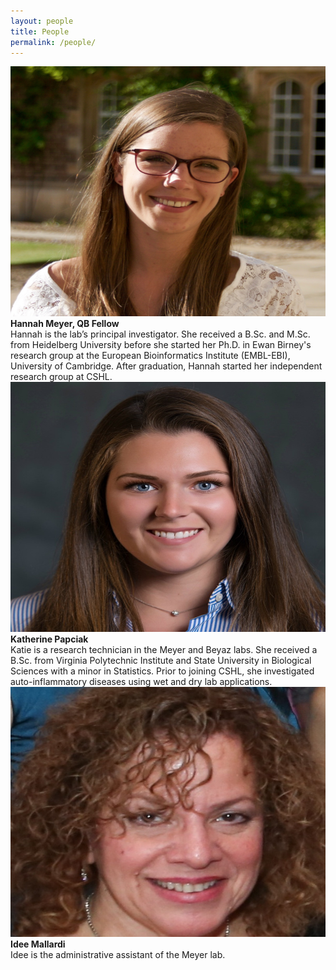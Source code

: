 ```yaml
---
layout: people
title: People
permalink: /people/
---
```


<div class="responsive">
  <div class="gallery">
    <img src="/img/hannah-square.jpg" class="circular" alt="" width="800" height="400">
    <div class="desc">
        <strong>Hannah Meyer, QB Fellow</strong><br>
        Hannah is the lab’s principal investigator. She received a B.Sc. and M.Sc. from
        Heidelberg University before she started her Ph.D. in Ewan Birney's research group
        at the European Bioinformatics Institute (EMBL-EBI), University of Cambridge. After graduation, Hannah
        started her independent research group at CSHL.
    </div>
  </div>
</div>

<div class="responsive">
  <div class="gallery">
    <img src="/img/katie-square.jpg" class="circular" alt="" width="800" height="400">
    <div class="desc">
        <strong>Katherine Papciak</strong><br>
        Katie is a research technician in the Meyer and Beyaz labs. She received a B.Sc. from Virginia Polytechnic Institute and
        State University in Biological Sciences with a minor in Statistics. Prior to joining CSHL,
        she investigated auto-inflammatory diseases using wet and dry lab applications.
    </div>
  </div>
</div>

<div class="responsive">
  <div class="gallery">
    <img src="/img/idee-square.jpg" class="circular" alt="" width="800" height="400">
    <div class="desc">
    <strong>Idee Mallardi</strong><br>
    Idee is the administrative assistant of the Meyer lab.
    </div>
  </div>
</div>

